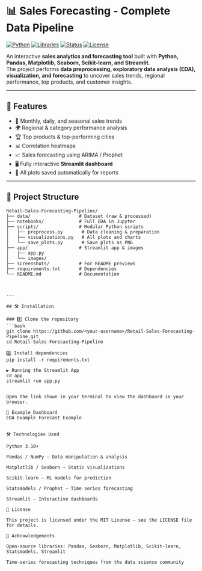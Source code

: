 # 📊 Sales Forecasting - Complete Data Pipeline

[![Python](https://img.shields.io/badge/Python-3.10%2B-blue.svg)](https://www.python.org/)
[![Libraries](https://img.shields.io/badge/Libraries-Pandas%2C%20Matplotlib%2C%20Seaborn%2C%20Streamlit%2C%20Scikit--Learn-brightgreen)](#)
[![Status](https://img.shields.io/badge/Status-Completed-success.svg)](#)
[![License](https://img.shields.io/badge/License-MIT-yellow.svg)](LICENSE)

An interactive **sales analytics and forecasting tool** built with **Python, Pandas, Matplotlib, Seaborn, Scikit-learn, and Streamlit**.  
The project performs **data preprocessing, exploratory data analysis (EDA), visualization, and forecasting** to uncover sales trends, regional performance, top products, and customer insights.

---

## 🚀 Features
- 📅 Monthly, daily, and seasonal sales trends
- 🌍 Regional & category performance analysis
- 🏆 Top products & top-performing cities
- 📊 Correlation heatmaps
- 📈 Sales forecasting using ARIMA / Prophet
- 🖥 Fully interactive **Streamlit dashboard**
- 💾 All plots saved automatically for reports

---


## 📂 Project Structure
```plaintext
Retail-Sales-Forecasting-Pipeline/
├── data/                  # Dataset (raw & processed)
├── notebooks/             # Full EDA in Jupyter
├── scripts/               # Modular Python scripts
│   ├── preprocess.py       # Data cleaning & preparation
│   ├── visualizations.py   # All plots and charts
│   └── save_plots.py       # Save plots as PNG
├── app/                   # Streamlit app & images
│   ├── app.py
│   └── images/
├── screenshots/           # For README previews
├── requirements.txt       # Dependencies
└── README.md              # Documentation



---

## 🛠 Installation

### 1️⃣ Clone the repository
```bash
git clone https://github.com/<your-username>/Retail-Sales-Forecasting-Pipeline.git
cd Retail-Sales-Forecasting-Pipeline

2️⃣ Install dependencies
pip install -r requirements.txt

▶️ Running the Streamlit App
cd app
streamlit run app.py


Open the link shown in your terminal to view the dashboard in your browser.

📸 Example Dashboard
EDA Example	Forecast Example

	
🛠 Technologies Used

Python 3.10+

Pandas / NumPy – Data manipulation & analysis

Matplotlib / Seaborn – Static visualizations

Scikit-learn – ML models for prediction

Statsmodels / Prophet – Time series forecasting

Streamlit – Interactive dashboards

📜 License

This project is licensed under the MIT License – see the LICENSE file for details.

🙌 Acknowledgements

Open-source libraries: Pandas, Seaborn, Matplotlib, Scikit-learn, Statsmodels, Streamlit

Time-series forecasting techniques from the data science community